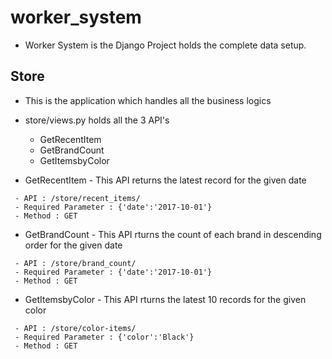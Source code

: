 # worker_system

* Worker System is the Django Project holds the complete data setup.

## Store

* This is the application which handles all the business logics

* store/views.py holds all the 3 API's
  - GetRecentItem
  - GetBrandCount
  - GetItemsbyColor
  
* GetRecentItem - This API returns the latest record for the given date

```
 - API : /store/recent_items/
 - Required Parameter : {'date':'2017-10-01'}
 - Method : GET
```

* GetBrandCount - This API rturns the count of each brand in descending order for the given date

```
 - API : /store/brand_count/
 - Required Parameter : {'date':'2017-10-01'}
 - Method : GET
```

* GetItemsbyColor - This API rturns the latest 10 records for the given color

```
 - API : /store/color-items/
 - Required Parameter : {'color':'Black'}
 - Method : GET
```
